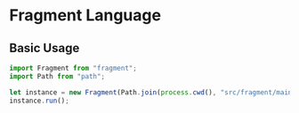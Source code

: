 # Fragment Language

## Basic Usage

```typescript
import Fragment from "fragment";
import Path from "path";

let instance = new Fragment(Path.join(process.cwd(), "src/fragment/main.fr"));
instance.run();
```